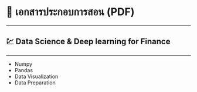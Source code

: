 # 📖 เอกสารประกอบการสอน (PDF)
----------------------------------
## 💹 Data Science & Deep learning for Finance
----------------------------------
- Numpy<br>
- Pandas <br>
- Data Visualization <br>
- Data Preparation
